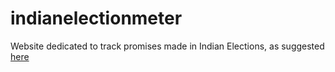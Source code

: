 # indianelectionmeter
Website dedicated to track promises made in Indian Elections, 
as suggested <a href="https://www.reddit.com/r/india/comments/3sv4zi/we_need_a_website_for_tracking_the_promises_made/">here</a>
